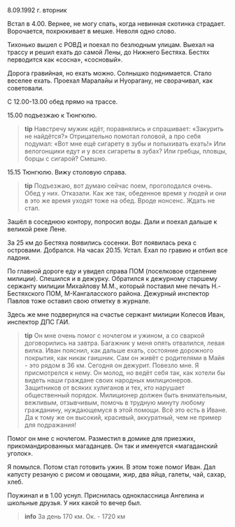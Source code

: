 8.09.1992 г. вторник

Встал в 4.00. 
Вернее, не могу спать, когда  невинная скотинка страдает. 
Ворочается, похрюкивает в мешке. Неволя одно слово.

Тихонько вышел с РОВД и поехал по безлюдным улицам. 
Выехал на трассу и решил ехать до самой Лены, до Нижнего Бестяха. 
Бестях перводится как «сосна», «сосновый».

Дорога гравийная, но ехать можно. 
Солнышко поднимается. Стало веселее ехать. 
Проехал Маралайы и Нуорагану, не сворачивал, как советовали. 

С 12.00-13.00 обед прямо на трассе.

15.00  подъезжаю к Тюнгюлю. 
> **tip**
Навстречу мужик идёт, поравнялись и спрашивает: «Закурить не найдётся?»
Отрицательно помотал головой, а про себя подумал: «Вот мне ещё сигарету в зубы и попыхивать ехать!» 
Или велогонщики едут и у всех сигареты в зубах? 
Или гребцы, пловцы, борцы с сигарой? 
Смешно.

15.15 Тюнгюлю. 
Вижу столовую справа. 
> **tip**
Подъезжаю, вот думаю сейчас поем, проголодался очень. 
Обед у них. Отказали. 
Как же так, обеденное время у людей и они в это же время уходят тоже на обед. Вроде нонсенс. Ждать не стал. 

Зашёл в соседнюю контору, попросил воды. Дали и поехал дальше к великой реке Лене.

За 25 км до Бестяха появились сосенки. 
Вот появилась река с островами. 
Добрался. 
На часах 20.15. 
Устал. 
Ехал по гравию и отбил все ладони. 

По главной дороге еду и увидел справа  ПОМ (поселковое отделение милиции). 
Спешился и в дежурку. 
Обратился к дежурному старшему сержанту милиции Михайлову М.М., который поставил мне печать Н.-Бестяхского ПОМ, М-Кангаласского района. 
Дежурный инспектор Павлов тоже оставил свою отметку в журнале.

Здесь же мне подвернулся на счастье сержант милиции Колесов Иван, инспектор ДПС ГАИ. 
> **tip**
Он мне очень помог с ночлегом и ужином, а со сваркой договорились на завтра. Багажник у меня опять отвалился, левая вилка.
Иван пояснил, как дальше ехать, состояние дорожного покрытия, как никак гаишник. 
Сам он живёт с родителями в Майя - это рядом в 36 км. 
Сегодня он дежурит. Повезло мне. 
Я присмотрелся к нему. 
Он молод, но ведёт себя так, как хотели бы видеть наши граждане своих народных милиционеров. Защитников от всяких хулиганов и тех, кто нарушает общественный порядок. 
Милиционер должен быть внимательным, вежливым, отзывчивым, помочь в трудную минуту любому гражданину, нуждающемуся в этой помощи. 
Всё это есть в Иване. 
Да к тому же он высокий, красивый, аккуратный, чем не пример для подражания!

Помог он мне с ночлегом. Разместил в домике для приезжих, прикомандированных магаданцев. 
Он так и именуется «магаданский уголок».

Я помылся. 
Потом стал готовить ужин. 
В этом тоже помог Иван. 
Дал капусту резаную с рисом и овощами, жир, два яйца, галеты, чай, сахар, хлеб. 

Поужинал и в 1.00 уснул. 
Приснилась одноклассница Ангелина и школьные друзья. 
У них какой то вечер был. 

> **info**
За день 170 км. Ок. - 1720 км